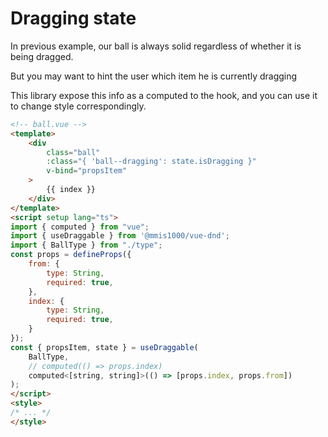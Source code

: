 # Dragging state

In previous example, our ball is always solid regardless of whether it is being dragged.

But you may want to hint the user which item he is currently dragging

This library expose this info as a computed to the hook,
and you can use it to change style correspondingly.

```html
<!-- ball.vue -->
<template>
    <div
        class="ball"
        :class="{ 'ball--dragging': state.isDragging }"
        v-bind="propsItem"
    >
        {{ index }}
    </div>
</template>
<script setup lang="ts">
import { computed } from "vue";
import { useDraggable } from '@mmis1000/vue-dnd';
import { BallType } from "./type";
const props = defineProps({
    from: {
        type: String,
        required: true,
    },
    index: {
        type: String,
        required: true,
    }
});
const { propsItem, state } = useDraggable(
    BallType,
    // computed(() => props.index)
    computed<[string, string]>(() => [props.index, props.from])
);
</script>
<style>
/* ... */
</style>
```

<example-wrapper title="example" source="https://github.com/mmis1000/vue-dnd/blob/master/docs/src/.vuepress/components/ExampleDraggingState/App.vue"><example-dragging-state-app></example-dragging-state-app></example-wrapper>
